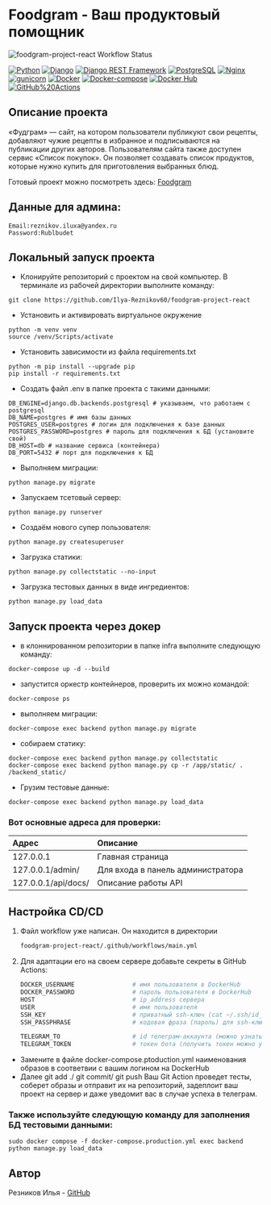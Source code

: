 # Foodgram - Ваш продуктовый помощник
![foodgram-project-react Workflow Status](https://github.com/Ilya-Reznikov60/foodgram-project-react/actions/workflows/main.yml/badge.svg)


[![Python](https://img.shields.io/badge/-Python-464646?style=flat&logo=Python&logoColor=56C0C0&color=008080)](https://www.python.org/)
[![Django](https://img.shields.io/badge/-Django-464646?style=flat&logo=Django&logoColor=56C0C0&color=008080)](https://www.djangoproject.com/)
[![Django REST Framework](https://img.shields.io/badge/-Django%20REST%20Framework-464646?style=flat&logo=Django%20REST%20Framework&logoColor=56C0C0&color=008080)](https://www.django-rest-framework.org/)
[![PostgreSQL](https://img.shields.io/badge/-PostgreSQL-464646?style=flat&logo=PostgreSQL&logoColor=56C0C0&color=008080)](https://www.postgresql.org/)
[![Nginx](https://img.shields.io/badge/-NGINX-464646?style=flat&logo=NGINX&logoColor=56C0C0&color=008080)](https://nginx.org/ru/)
[![gunicorn](https://img.shields.io/badge/-gunicorn-464646?style=flat&logo=gunicorn&logoColor=56C0C0&color=008080)](https://gunicorn.org/)
[![Docker](https://img.shields.io/badge/-Docker-464646?style=flat&logo=Docker&logoColor=56C0C0&color=008080)](https://www.docker.com/)
[![Docker-compose](https://img.shields.io/badge/-Docker%20compose-464646?style=flat&logo=Docker&logoColor=56C0C0&color=008080)](https://www.docker.com/)
[![Docker Hub](https://img.shields.io/badge/-Docker%20Hub-464646?style=flat&logo=Docker&logoColor=56C0C0&color=008080)](https://www.docker.com/products/docker-hub)
[![GitHub%20Actions](https://img.shields.io/badge/-GitHub%20Actions-464646?style=flat&logo=GitHub%20actions&logoColor=56C0C0&color=008080)](https://github.com/features/actions)

## Описание проекта

«Фудграм» — сайт, на котором пользователи публикуют свои рецепты, добавляют чужие рецепты в избранное и подписываются на публикации других авторов. Пользователям сайта также доступен сервис «Список покупок». Он позволяет создавать список продуктов, которые нужно купить для приготовления выбранных блюд.

Готовый проект можно посмотреть здесь:
[Foodgram](https://foodgramsitework.hopto.org/)

## Данные для админа:
```
Email:reznikov.iluxa@yandex.ru
Password:Rublbudet

```

## Локальный запуск проекта

- Клонируйте репозиторий с проектом на свой компьютер. В терминале из рабочей директории выполните команду:

```
git clone https://github.com/Ilya-Reznikov60/foodgram-project-react
```

- Установить и активировать виртуальное окружение

```
python -m venv venv
source /venv/Scripts/activate
```

- Установить зависимости из файла requirements.txt

```
python -m pip install --upgrade pip
pip install -r requirements.txt
```

- Создать файл .env в папке проекта с такими данными:

```
DB_ENGINE=django.db.backends.postgresql # указываем, что работаем с postgresql
DB_NAME=postgres # имя базы данных
POSTGRES_USER=postgres # логин для подключения к базе данных
POSTGRES_PASSWORD=postgres # пароль для подключения к БД (установите свой)
DB_HOST=db # название сервиса (контейнера)
DB_PORT=5432 # порт для подключения к БД
```

- Выполняем миграции:

```
python manage.py migrate
```

- Запускаем тсетовый сервер:

```
python manage.py runserver
```

- Создаём нового супер пользователя:

```
python manage.py createsuperuser
```

- Загрузка статики:

```
python manage.py collectstatic --no-input
```

- Загрузка тестовых данных в виде ингредиентов:

```
python manage.py load_data
```


## Запуск проекта через докер

- в клоннированном репозитории в папке infra выполните следующую команду:

```
docker-compose up -d --build
```

- запустится оркестр контейнеров, проверить их можно командой:

```
docker-compose ps
```

- выполняем миграции:

```
docker-compose exec backend python manage.py migrate
```

- собираем статику:

```
docker-compose exec backend python manage.py collectstatic
docker-compose exec backend python manage.py cp -r /app/static/ . /backend_static/
```

- Грузим тестовые данные:

```
docker-compose exec backend python manage.py load_data   
```

### Вот основные адреса для проверки: 

| Адрес                 | Описание |
|:----------------------|:---------|
| 127.0.0.1            | Главная страница |
| 127.0.0.1/admin/     | Для входа в панель администратора |
| 127.0.0.1/api/docs/  | Описание работы API |


## Настройка CD/CD

1. Файл workflow уже написан. Он находится в директории

    ```bash
    foodgram-project-react/.github/workflows/main.yml
    ```

2. Для адаптации его на своем сервере добавьте секреты в GitHub Actions:

    ```bash
    DOCKER_USERNAME                # имя пользователя в DockerHub
    DOCKER_PASSWORD                # пароль пользователя в DockerHub
    HOST                           # ip_address сервера
    USER                           # имя пользователя
    SSH_KEY                        # приватный ssh-ключ (cat ~/.ssh/id_rsa)
    SSH_PASSPHRASE                 # кодовая фраза (пароль) для ssh-ключа

    TELEGRAM_TO                    # id телеграм-аккаунта (можно узнать у @userinfobot, команда /start)
    TELEGRAM_TOKEN                 # токен бота (получить токен можно у @BotFather, /token, имя бота)
    ```

- Замените в файле docker-compose.ptoduction.yml наименования образов в соответвии с вашим логином на DockerHub
- Далее git add ./ git commit/ git push
Ваш Git Action проведет тесты, соберет образы и отправит их на репозиторий, задеплоит ваш проект на сервер и даже уведомит вас в случае успеха в телеграм.

### Также используйте следующую команду для заполнения БД тестовыми данными:

```
sudo docker compose -f docker-compose.production.yml exec backend python manage.py load_data
```

## Автор
Резников Илья - [GitHub](https://github.com/Ilya-Reznikov60)
